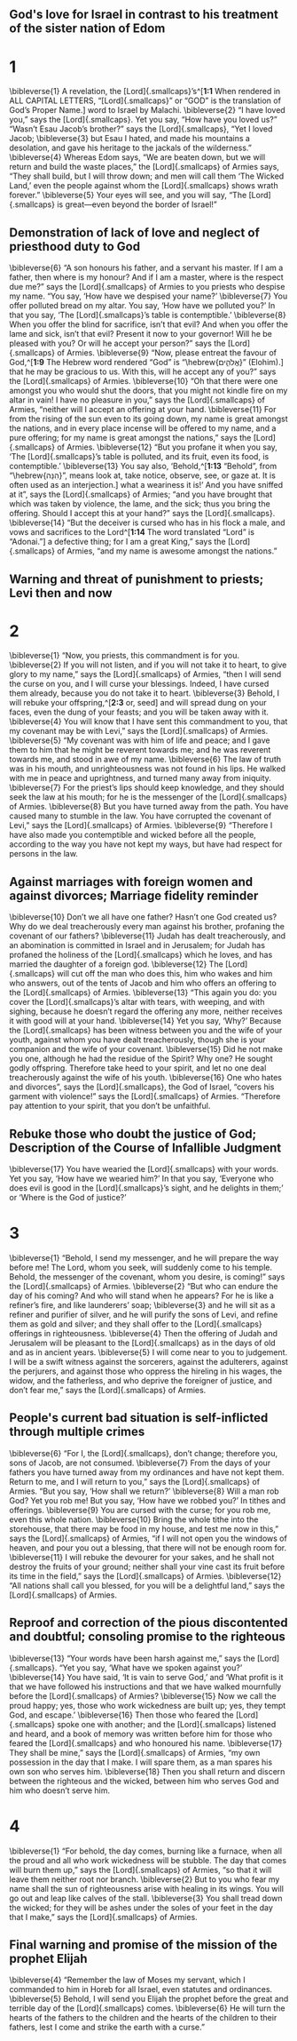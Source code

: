 ## God's love for Israel in contrast to his treatment of the sister nation of Edom
# 1 
\bibleverse{1} A revelation, the [Lord]{.smallcaps}’s^[**1:1** When rendered in ALL CAPITAL LETTERS, “[Lord]{.smallcaps}” or “GOD” is the translation of God’s Proper Name.] word to Israel by Malachi. \bibleverse{2} “I have loved you,” says the [Lord]{.smallcaps}. Yet you say, “How have you loved us?” “Wasn’t Esau Jacob’s brother?” says the [Lord]{.smallcaps}, “Yet I loved Jacob; \bibleverse{3} but Esau I hated, and made his mountains a desolation, and gave his heritage to the jackals of the wilderness.” \bibleverse{4} Whereas Edom says, “We are beaten down, but we will return and build the waste places,” the [Lord]{.smallcaps} of Armies says, “They shall build, but I will throw down; and men will call them ‘The Wicked Land,’ even the people against whom the [Lord]{.smallcaps} shows wrath forever.” \bibleverse{5} Your eyes will see, and you will say, “The [Lord]{.smallcaps} is great—even beyond the border of Israel!”

## Demonstration of lack of love and neglect of priesthood duty to God
\bibleverse{6} “A son honours his father, and a servant his master. If I am a father, then where is my honour? And if I am a master, where is the respect due me?” says the [Lord]{.smallcaps} of Armies to you priests who despise my name. “You say, ‘How have we despised your name?’ \bibleverse{7} You offer polluted bread on my altar. You say, ‘How have we polluted you?’ In that you say, ‘The [Lord]{.smallcaps}’s table is contemptible.’ \bibleverse{8} When you offer the blind for sacrifice, isn’t that evil? And when you offer the lame and sick, isn’t that evil? Present it now to your governor! Will he be pleased with you? Or will he accept your person?” says the [Lord]{.smallcaps} of Armies. \bibleverse{9} “Now, please entreat the favour of God,^[**1:9** The Hebrew word rendered “God” is “\hebrew{אֱלֹהִ֑ים}” (Elohim).] that he may be gracious to us. With this, will he accept any of you?” says the [Lord]{.smallcaps} of Armies. \bibleverse{10} “Oh that there were one amongst you who would shut the doors, that you might not kindle fire on my altar in vain! I have no pleasure in you,” says the [Lord]{.smallcaps} of Armies, “neither will I accept an offering at your hand. \bibleverse{11} For from the rising of the sun even to its going down, my name is great amongst the nations, and in every place incense will be offered to my name, and a pure offering; for my name is great amongst the nations,” says the [Lord]{.smallcaps} of Armies. \bibleverse{12} “But you profane it when you say, ‘The [Lord]{.smallcaps}’s table is polluted, and its fruit, even its food, is contemptible.’ \bibleverse{13} You say also, ‘Behold,^[**1:13** “Behold”, from “\hebrew{הִנֵּה}”, means look at, take notice, observe, see, or gaze at. It is often used as an interjection.] what a weariness it is!’ And you have sniffed at it”, says the [Lord]{.smallcaps} of Armies; “and you have brought that which was taken by violence, the lame, and the sick; thus you bring the offering. Should I accept this at your hand?” says the [Lord]{.smallcaps}. \bibleverse{14} “But the deceiver is cursed who has in his flock a male, and vows and sacrifices to the Lord^[**1:14** The word translated “Lord” is “Adonai.”] a defective thing; for I am a great King,” says the [Lord]{.smallcaps} of Armies, “and my name is awesome amongst the nations.”

## Warning and threat of punishment to priests; Levi then and now
# 2 
\bibleverse{1} “Now, you priests, this commandment is for you. \bibleverse{2} If you will not listen, and if you will not take it to heart, to give glory to my name,” says the [Lord]{.smallcaps} of Armies, “then I will send the curse on you, and I will curse your blessings. Indeed, I have cursed them already, because you do not take it to heart. \bibleverse{3} Behold, I will rebuke your offspring,^[**2:3** or, seed] and will spread dung on your faces, even the dung of your feasts; and you will be taken away with it. \bibleverse{4} You will know that I have sent this commandment to you, that my covenant may be with Levi,” says the [Lord]{.smallcaps} of Armies. \bibleverse{5} “My covenant was with him of life and peace; and I gave them to him that he might be reverent towards me; and he was reverent towards me, and stood in awe of my name. \bibleverse{6} The law of truth was in his mouth, and unrighteousness was not found in his lips. He walked with me in peace and uprightness, and turned many away from iniquity. \bibleverse{7} For the priest’s lips should keep knowledge, and they should seek the law at his mouth; for he is the messenger of the [Lord]{.smallcaps} of Armies. \bibleverse{8} But you have turned away from the path. You have caused many to stumble in the law. You have corrupted the covenant of Levi,” says the [Lord]{.smallcaps} of Armies. \bibleverse{9} “Therefore I have also made you contemptible and wicked before all the people, according to the way you have not kept my ways, but have had respect for persons in the law.

## Against marriages with foreign women and against divorces; Marriage fidelity reminder
\bibleverse{10} Don’t we all have one father? Hasn’t one God created us? Why do we deal treacherously every man against his brother, profaning the covenant of our fathers? \bibleverse{11} Judah has dealt treacherously, and an abomination is committed in Israel and in Jerusalem; for Judah has profaned the holiness of the [Lord]{.smallcaps} which he loves, and has married the daughter of a foreign god. \bibleverse{12} The [Lord]{.smallcaps} will cut off the man who does this, him who wakes and him who answers, out of the tents of Jacob and him who offers an offering to the [Lord]{.smallcaps} of Armies. \bibleverse{13} “This again you do: you cover the [Lord]{.smallcaps}’s altar with tears, with weeping, and with sighing, because he doesn’t regard the offering any more, neither receives it with good will at your hand. \bibleverse{14} Yet you say, ‘Why?’ Because the [Lord]{.smallcaps} has been witness between you and the wife of your youth, against whom you have dealt treacherously, though she is your companion and the wife of your covenant. \bibleverse{15} Did he not make you one, although he had the residue of the Spirit? Why one? He sought godly offspring. Therefore take heed to your spirit, and let no one deal treacherously against the wife of his youth. \bibleverse{16} One who hates and divorces”, says the [Lord]{.smallcaps}, the God of Israel, “covers his garment with violence!” says the [Lord]{.smallcaps} of Armies. “Therefore pay attention to your spirit, that you don’t be unfaithful.

## Rebuke those who doubt the justice of God; Description of the Course of Infallible Judgment
\bibleverse{17} You have wearied the [Lord]{.smallcaps} with your words. Yet you say, ‘How have we wearied him?’ In that you say, ‘Everyone who does evil is good in the [Lord]{.smallcaps}’s sight, and he delights in them;’ or ‘Where is the God of justice?’ 

# 3 
\bibleverse{1} “Behold, I send my messenger, and he will prepare the way before me! The Lord, whom you seek, will suddenly come to his temple. Behold, the messenger of the covenant, whom you desire, is coming!” says the [Lord]{.smallcaps} of Armies. \bibleverse{2} “But who can endure the day of his coming? And who will stand when he appears? For he is like a refiner’s fire, and like launderers’ soap; \bibleverse{3} and he will sit as a refiner and purifier of silver, and he will purify the sons of Levi, and refine them as gold and silver; and they shall offer to the [Lord]{.smallcaps} offerings in righteousness. \bibleverse{4} Then the offering of Judah and Jerusalem will be pleasant to the [Lord]{.smallcaps} as in the days of old and as in ancient years. \bibleverse{5} I will come near to you to judgement. I will be a swift witness against the sorcerers, against the adulterers, against the perjurers, and against those who oppress the hireling in his wages, the widow, and the fatherless, and who deprive the foreigner of justice, and don’t fear me,” says the [Lord]{.smallcaps} of Armies.

## People's current bad situation is self-inflicted through multiple crimes
\bibleverse{6} “For I, the [Lord]{.smallcaps}, don’t change; therefore you, sons of Jacob, are not consumed. \bibleverse{7} From the days of your fathers you have turned away from my ordinances and have not kept them. Return to me, and I will return to you,” says the [Lord]{.smallcaps} of Armies. “But you say, ‘How shall we return?’ \bibleverse{8} Will a man rob God? Yet you rob me! But you say, ‘How have we robbed you?’ In tithes and offerings. \bibleverse{9} You are cursed with the curse; for you rob me, even this whole nation. \bibleverse{10} Bring the whole tithe into the storehouse, that there may be food in my house, and test me now in this,” says the [Lord]{.smallcaps} of Armies, “if I will not open you the windows of heaven, and pour you out a blessing, that there will not be enough room for. \bibleverse{11} I will rebuke the devourer for your sakes, and he shall not destroy the fruits of your ground; neither shall your vine cast its fruit before its time in the field,” says the [Lord]{.smallcaps} of Armies. \bibleverse{12} “All nations shall call you blessed, for you will be a delightful land,” says the [Lord]{.smallcaps} of Armies.

## Reproof and correction of the pious discontented and doubtful; consoling promise to the righteous
\bibleverse{13} “Your words have been harsh against me,” says the [Lord]{.smallcaps}. “Yet you say, ‘What have we spoken against you?’ \bibleverse{14} You have said, ‘It is vain to serve God,’ and ‘What profit is it that we have followed his instructions and that we have walked mournfully before the [Lord]{.smallcaps} of Armies? \bibleverse{15} Now we call the proud happy; yes, those who work wickedness are built up; yes, they tempt God, and escape.’ \bibleverse{16} Then those who feared the [Lord]{.smallcaps} spoke one with another; and the [Lord]{.smallcaps} listened and heard, and a book of memory was written before him for those who feared the [Lord]{.smallcaps} and who honoured his name. \bibleverse{17} They shall be mine,” says the [Lord]{.smallcaps} of Armies, “my own possession in the day that I make. I will spare them, as a man spares his own son who serves him. \bibleverse{18} Then you shall return and discern between the righteous and the wicked, between him who serves God and him who doesn’t serve him. 

# 4 
\bibleverse{1} “For behold, the day comes, burning like a furnace, when all the proud and all who work wickedness will be stubble. The day that comes will burn them up,” says the [Lord]{.smallcaps} of Armies, “so that it will leave them neither root nor branch. \bibleverse{2} But to you who fear my name shall the sun of righteousness arise with healing in its wings. You will go out and leap like calves of the stall. \bibleverse{3} You shall tread down the wicked; for they will be ashes under the soles of your feet in the day that I make,” says the [Lord]{.smallcaps} of Armies.

## Final warning and promise of the mission of the prophet Elijah
\bibleverse{4} “Remember the law of Moses my servant, which I commanded to him in Horeb for all Israel, even statutes and ordinances. \bibleverse{5} Behold, I will send you Elijah the prophet before the great and terrible day of the [Lord]{.smallcaps} comes. \bibleverse{6} He will turn the hearts of the fathers to the children and the hearts of the children to their fathers, lest I come and strike the earth with a curse.” 